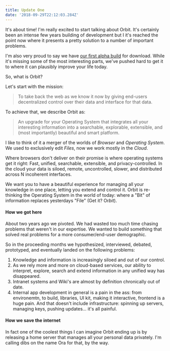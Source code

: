 ```yaml
---
title: Update One
date: '2018-09-29T22:12:03.284Z'
---
```


It's about time! I'm really excited to start talking about Orbit. It's certainly been an intense few years building of development but I it's reached the point now where it presents a pretty solution to a number of important problems.

I'm also very proud to say we have [our first alpha build]() for download. While it's missing some of the most interesting parts, we've pushed hard to get it to where it can plausibly improve your life today.

So, what is Orbit?

Let's start with the mission:

> To take back the web as we know it now by giving end-users decentralized control over their data and interface for that data.

To achieve that, we describe Orbit as:

> An upgrade for your Operating System that integrates all your interesting information into a searchable, explorable, extensible, and (most importantly) beautiful and smart platform.

I like to think of it a merger of the worlds of _Browser_ and _Operating System_. We used to exclusively edit _Files_, now we work mostly in the _Cloud_.

Where browsers don't deliver on their promise is where operating systems get it right: Fast, unified, searchable, extensible, and privacy-controlled. In the cloud your data is siloed, remote, uncontrolled, slower, and distributed across N incoherent interfaces.

We want you to have a beautiful experience for managing all your knowledge in one place, letting you extend and control it. Orbit is re-thinking the Operating System in the world of today: where a "Bit" of information replaces yesterdays "File" (Get it? Or*bit*).

#### How we got here

About two years ago we pivoted. We had wasted too much time chasing problems that weren't in our expertise. We wanted to build something that solved real problems for a more consumer/end-user demographic.

So in the proceeding months we hypothesized, interviewed, debated, prototyped, and eventually landed on the following problems:

1. Knowledge and information is increasingly siloed and out of our control.
2. As we rely more and more on cloud-based services, our ability to interpret, explore, search and extend information in any unified way has disappeared.
3. Intranet systems and Wiki's are almost by definition chronically out of date.
4. Internal app development in general is a pain in the ass: from environemtn, to build, libraries, UI kit, making it interactive, frontend is a huge pain. And that doesn't include infrastructure: spinning up servers, managing keys, pushing updates... it's all painful.

#### How we save the internet

In fact one of the coolest things I can imagine Orbit ending up is by releasing a home server that manages all your personal data privately. I'm calling dibs on the name Ora for that, by the way.

